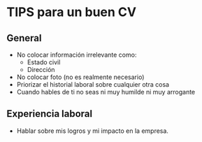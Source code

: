 # TIPS para un buen CV

## General

- No colocar información irrelevante como:
  - Estado civil
  - Dirección
- No colocar foto (no es realmente necesario)
- Priorizar el historial laboral sobre cualquier otra cosa
- Cuando hables de ti no seas ni muy humilde ni muy arrogante

## Experiencia laboral

- Hablar sobre mis logros y mi impacto en la empresa.
